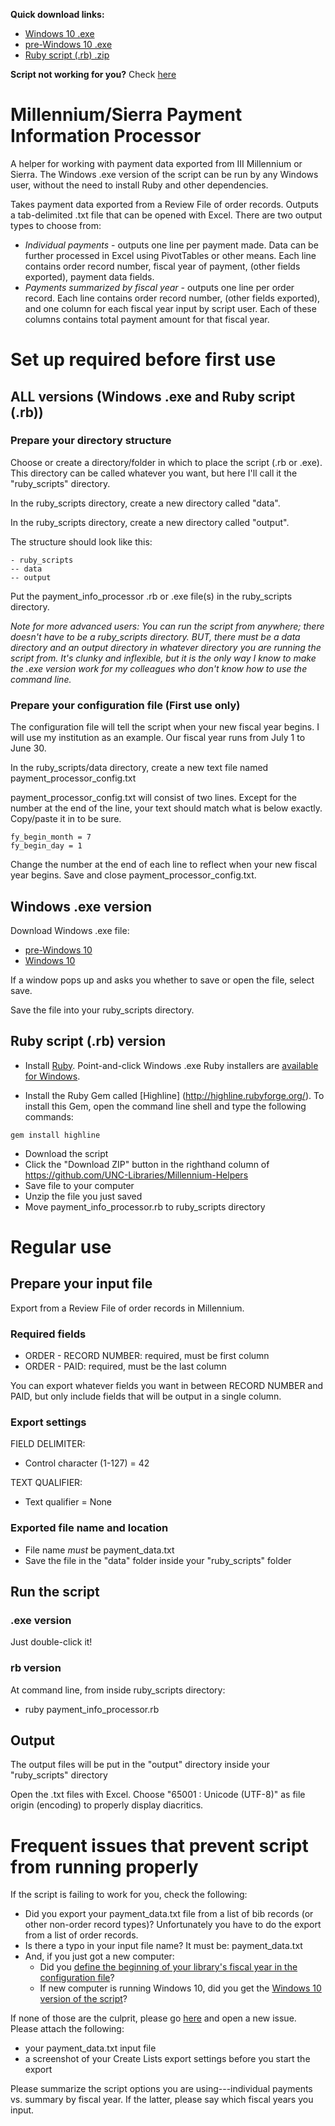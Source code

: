 **Quick download links:**
- [Windows 10 .exe](http://infomuse.net/millennium-helpers/payment_info_processor_win10.exe)
- [pre-Windows 10 .exe](http://infomuse.net/millennium-helpers/payment_info_processor.exe)
- [Ruby script (.rb) .zip](https://github.com/UNC-Libraries/Millennium-Helpers/archive/master.zip)

**Script not working for you?** Check [here](https://github.com/UNC-Libraries/III-ILS-Helpers#frequent-issues-that-prevent-script-from-running-properly)

# Millennium/Sierra Payment Information Processor
A helper for working with payment data exported from III Millennium or Sierra. The Windows .exe version of the script can be run by any Windows user, without the need to install Ruby and other dependencies.

Takes payment data exported from a Review File of order records. Outputs a tab-delimited .txt file that can be opened with Excel. There are two output types to choose from:
- *Individual payments* - outputs one line per payment made. Data can be further processed in Excel using PivotTables or other means. Each line contains order record number, fiscal year of payment, (other fields exported), payment data fields.
- *Payments summarized by fiscal year* - outputs one line per order record. Each line contains order record number, (other fields exported), and one column for each fiscal year input by script user. Each of these columns contains total payment amount for that fiscal year.

# Set up required before first use
## ALL versions (Windows .exe and Ruby script (.rb))
### Prepare your directory structure
Choose or create a directory/folder in which to place the script (.rb or .exe). This directory can be called whatever you want, but here I'll call it the "ruby_scripts" directory.

In the ruby_scripts directory, create a new directory called "data".

In the ruby_scripts directory, create a new directory called "output".

The structure should look like this:

```
- ruby_scripts
-- data
-- output
```

Put the payment_info_processor .rb or .exe file(s) in the ruby_scripts directory.

<i>Note for more advanced users: You can run the script from anywhere; there doesn't have to be a ruby_scripts directory. BUT, there must be a data directory and an output directory in whatever directory you are running the script from. It's clunky and inflexible, but it is the only way I know to make the .exe version work for my colleagues who don't know how to use the command line.</i>

### Prepare your configuration file (First use only)
The configuration file will tell the script when your new fiscal year begins. I will use my institution as an example. Our fiscal year runs from July 1 to June 30.

In the ruby_scripts/data directory, create a new text file named payment_processor_config.txt

payment_processor_config.txt will consist of two lines. Except for the number at the end of the line, your text should match what is below exactly. Copy/paste it in to be sure.

```
fy_begin_month = 7
fy_begin_day = 1
```

Change the number at the end of each line to reflect when your new fiscal year begins. Save and close payment_processor_config.txt.

## Windows .exe version
Download Windows .exe file:
- [pre-Windows 10](http://infomuse.net/millennium-helpers/payment_info_processor.exe)
- [Windows 10](http://infomuse.net/millennium-helpers/payment_info_processor_win10.exe)

If a window pops up and asks you whether to save or open the file, select save.

Save the file into your ruby_scripts directory.

## Ruby script (.rb) version
- Install [Ruby](http://www.ruby-lang.org/en/). Point-and-click Windows .exe Ruby installers are [available for Windows](http://rubyinstaller.org/).

- Install the Ruby Gem called [Highline] (http://highline.rubyforge.org/). To install this Gem, open the command line shell and type the following commands:

```
gem install highline
```

- Download the script
 - Click the "Download ZIP" button in the righthand column of https://github.com/UNC-Libraries/Millennium-Helpers
 - Save file to your computer
 - Unzip the file you just saved
 - Move payment_info_processor.rb to ruby_scripts directory


# Regular use
## Prepare your input file
Export from a Review File of order records in Millennium.

### Required fields
- ORDER - RECORD NUMBER: required, must be first column
- ORDER - PAID: required, must be the last column

You can export whatever fields you want in between RECORD NUMBER and PAID, but only include fields that will be output in a single column.

### Export settings
FIELD DELIMITER:
- Control character (1-127) = 42

TEXT QUALIFIER:
- Text qualifier = None

### Exported file name and location
- File name *must* be payment_data.txt
- Save the file in the "data" folder inside your "ruby_scripts" folder


## Run the script
### .exe version
Just double-click it!

### rb version
At command line, from inside ruby_scripts directory:
- ruby payment_info_processor.rb

## Output
The output files will be put in the "output" directory inside your "ruby_scripts" directory

Open the .txt files with Excel. Choose "65001 : Unicode (UTF-8)" as file origin (encoding) to properly display diacritics.


# Frequent issues that prevent script from running properly
If the script is failing to work for you, check the following:

- Did you export your payment_data.txt file from a list of bib records (or other non-order record types)? Unfortunately you have to do the export from a list of order records.
- Is there a typo in your input file name? It must be: payment_data.txt
- And, if you just got a new computer:
  - Did you [define the beginning of your library's fiscal year in the configuration file](https://github.com/UNC-Libraries/III-ILS-Helpers#prepare-your-configuration-file-first-use-only)?
  - If new computer is running Windows 10, did you get the [Windows 10 version of the script](http://infomuse.net/millennium-helpers/payment_info_processor_win10.exe)?

If none of those are the culprit, please go [here](https://github.com/UNC-Libraries/III-ILS-Helpers/issues) and open a new issue. Please attach the following:
- your payment_data.txt input file
- a screenshot of your Create Lists export settings before you start the export

Please summarize the script options you are using---individual payments vs. summary by fiscal year. If the latter, please say which fiscal years you input.

